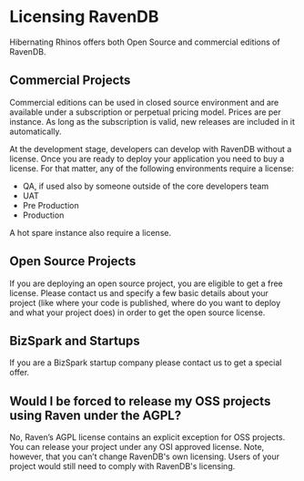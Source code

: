﻿
# Licensing RavenDB

Hibernating Rhinos offers both Open Source and commercial editions of RavenDB.

## Commercial Projects

Commercial editions can be used in closed source environment and are available under a subscription or perpetual pricing model. Prices are per instance. As long as the subscription is valid, new releases are included in it automatically.

At the development stage, developers can develop with RavenDB without a license. Once you are ready to deploy your application you need to buy a license. For that matter, any of the following environments require a license: 

- QA, if used also by someone outside of the core developers team
- UAT
- Pre Production
- Production

A hot spare instance also require a license.

## Open Source Projects

If you are deploying an open source project, you are eligible to get a free license. Please contact us and specify a few basic details about your project (like where your code is published, where do you want to deploy and what your project does) in order to get the open source license.

## BizSpark and Startups

If you are a BizSpark startup company please contact us to get a special offer.

## Would I be forced to release my OSS projects using Raven under the AGPL?

No, Raven’s AGPL license contains an explicit exception for OSS projects. You can release your project under any OSI approved license. Note, however, that you can’t change RavenDB's own licensing. Users of your project would still need to comply with RavenDB's licensing.